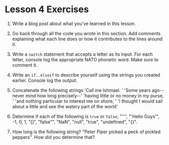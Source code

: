 # Lesson 4 Exercises

1) Write a blog post about what you've learned in this lesson.

2) Go back through all the code you wrote in this section. Add comments explaining what each line does or how it contributes to the lines around it.

3) Write a `switch` statement that accepts a letter as its input. For each letter, console log the appropriate NATO phonetic word. Make sure to comment it.

4) Write an `if..elseif` to describe yourself using the strings you created earlier. Console log the output.

5) Concatenate the following strings
    'Call me Ishmael. '
    'Some years ago--never mind how long precisely--'
    'having little or no money in my purse, '
    'and nothing particular to interest me on shore, '
    'I thought I would sail about a little and see the watery part of the world'

6) Determine if each of the following is `true` or `false`; "''", "'Hello Guys'", -1, 0, 1, "[]", "false"", "NaN", "null", "true", "undefined", "{}".

7) How long is the following string? "Peter Piper picked a peck of pickled peppers". How did you determine that?
